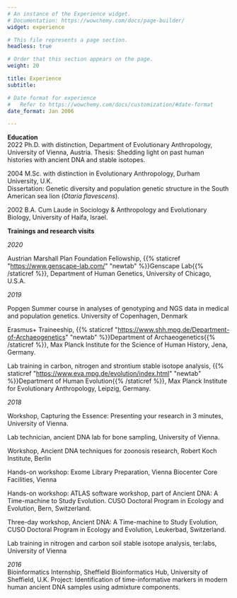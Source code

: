 ```yaml
---
# An instance of the Experience widget.
# Documentation: https://wowchemy.com/docs/page-builder/
widget: experience

# This file represents a page section.
headless: true

# Order that this section appears on the page.
weight: 20

title: Experience
subtitle:

# Date format for experience
#   Refer to https://wowchemy.com/docs/customization/#date-format
date_format: Jan 2006

---
```


**Education**  
2022 Ph.D. with distinction, Department of Evolutionary Anthropology, University of Vienna, Austria.
Thesis: Shedding light on past human histories with ancient DNA and stable isotopes.

2004 M.Sc. with distinction in Evolutionary Anthropology, Durham University, U.K.  
Dissertation: Genetic diversity and population genetic structure in the South American sea lion (*Otaria flavescens*).

2002 B.A. Cum Laude in Sociology & Anthropology and Evolutionary Biology, University of Haifa, Israel.

**Trainings and research visits**

*2020*

Austrian Marshall Plan Foundation Fellowship, {{% staticref "https://www.genscape-lab.com/" "newtab" %}}Genscape Lab{{% /staticref %}}, Department of Human Genetics, University of Chicago, U.S.A. 

*2019* 

Popgen Summer course in analyses of genotyping and NGS data in medical and population genetics. University of Copenhagen, Denmark  

Erasmus+ Traineeship, {{% staticref "https://www.shh.mpg.de/Department-of-Archaeogenetics" "newtab" %}}Department of Archaeogenetics{{% /staticref %}}, Max Planck Institute for the Science of Human History, Jena, Germany. 

Lab training in carbon, nitrogen and strontium stable isotope analysis, {{% staticref "https://www.eva.mpg.de/evolution/index.html" "newtab" %}}Department of Human Evolution{{% /staticref %}}, Max Planck Institute for Evolutionary Anthropology, Leipzig, Germany.  


*2018*  

Workshop, Capturing the Essence: Presenting your research in 3 minutes, University of Vienna.

Lab technician, ancient DNA lab for bone sampling, University of Vienna. 

Workshop, Ancient DNA techniques for zoonosis research, Robert Koch Institute, Berlin

Hands-on workshop: Exome Library Preparation, Vienna Biocenter Core Facilities, Vienna

Hands-on workshop: ATLAS software workshop, part of Ancient DNA: A Time-machine to Study Evolution. CUSO Doctoral Program in Ecology and Evolution, Bern, Switzerland.

Three-day workshop, Ancient DNA: A Time-machine to Study Evolution, CUSO Doctoral Program in Ecology and Evolution, Leukerbad, Switzerland.

Lab training in nitrogen and carbon soil stable isotope analysis, ter:labs, University of Vienna

*2016*  
Bioinformatics Internship, Sheffield Bioinformatics Hub, University of Sheffield, U.K.
Project: Identification of time-informative markers in modern human ancient DNA samples using admixture components.
